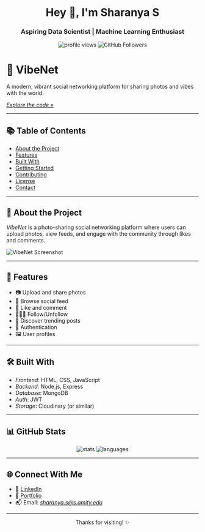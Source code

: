 <h1 align="center">Hey 👋, I'm Sharanya S</h1>
<h3 align="center">Aspiring Data Scientist | Machine Learning Enthusiast</h3>

<p align="center">
  <img src="https://komarev.com/ghpvc/?username=sharugowda-123&label=Profile%20views&color=0e75b6&style=flat" alt="profile views" />
  <img src="https://img.shields.io/github/followers/sharugowda-123?label=Followers&style=social" alt="GitHub Followers" />
</p>

# 📸 VibeNet

A modern, vibrant social networking platform for sharing photos and vibes with the world.

[*Explore the code »*](https://github.com/sharugowda-123/VibeNet-Project)

---

## 📚 Table of Contents

- [About the Project](#-about-the-project)
- [Features](#-features)
- [Built With](#-built-with)
- [Getting Started](#-getting-started)
- [Contributing](#-contributing)
- [License](#-license)
- [Contact](#-contact)

---

## 🧠 About the Project

*VibeNet* is a photo-sharing social networking platform where users can upload photos, view feeds, and engage with the community through likes and comments.

![VibeNet Screenshot](assets/vibenet_screenshot.png)

---

## 🚀 Features

- 📷 Upload and share photos
- 📰 Browse social feed
- 💬 Like and comment
- 🧑‍🤝‍🧑 Follow/Unfollow
- 🔎 Discover trending posts
- 🔐 Authentication
- 🖼️ User profiles

---

## 🛠️ Built With

- *Frontend*: HTML, CSS, JavaScript
- *Backend*: Node.js, Express
- *Database*: MongoDB
- *Auth*: JWT
- *Storage*: Cloudinary (or similar)

---

## 📊 GitHub Stats

<p align="center">
  <img src="https://github-readme-stats.vercel.app/api?username=sharugowda-123&show_icons=true&theme=tokyonight" alt="stats" />
  <img src="https://github-readme-stats.vercel.app/api/top-langs/?username=sharugowda-123&layout=compact&theme=tokyonight" alt="languages" />
</p>

---

## 🌐 Connect With Me

- 💼 [LinkedIn](https://www.linkedin.com/in/your-link)
- 📁 [Portfolio](https://your-portfolio-link.com) 
- 📬 Email: *sharanya.s@s.amity.edu*

---

<p align="center">Thanks for visiting! ✨</p>
